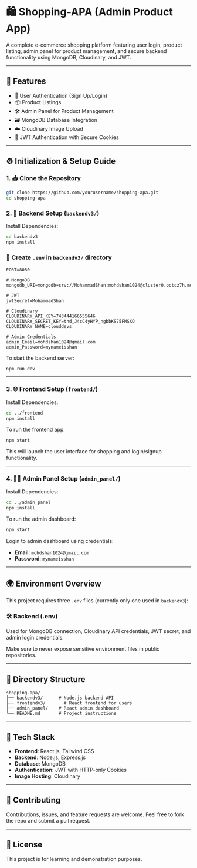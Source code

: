 # 🛍️ Shopping-APA (Admin Product App)

A complete e-commerce shopping platform featuring user login, product listing, admin panel for product management, and secure backend functionality using MongoDB, Cloudinary, and JWT.

---

## 🚀 Features

- 🔐 User Authentication (Sign Up/Login)
- 📦 Product Listings
- 🛠️ Admin Panel for Product Management
- 🗃️ MongoDB Database Integration
- ☁️ Cloudinary Image Upload
- 🍪 JWT Authentication with Secure Cookies

---

## ⚙️ Initialization & Setup Guide

### 1. 📥 Clone the Repository

```bash
git clone https://github.com/yourusername/shopping-apa.git
cd shopping-apa
```

### 2. 🔧 Backend Setup (`backendv3/`)

Install Dependencies:

```bash
cd backendv3
npm install
```

### 📄 Create `.env` in `backendv3/` directory

```env
PORT=8080

# MongoDB
mongodb_URI=mongodb+srv://MohammadShan:mohdshan1024@cluster0.octcz7h.mongodb.net

# JWT
jwtSecret=MohammadShan

# Cloudinary
CLOUDINARY_API_KEY=743444166555646
CLOUDINARY_SECRET_KEY=thd_J4cC4yHYP_ngbbKS75FMSXO
CLOUDINARY_NAME=clouddevs

# Admin Credentials
admin_Email=mohdshan1024@gmail.com
admin_Password=mynameisshan
```

To start the backend server:

```bash
npm run dev
```

---

### 3. 🌐 Frontend Setup (`frontend/`)

Install Dependencies:

```bash
cd ../frontend
npm install
```

To run the frontend app:

```bash
npm start
```

This will launch the user interface for shopping and login/signup functionality.

---

### 4. 🧑‍💼 Admin Panel Setup (`admin_panel/`)

Install Dependencies:

```bash
cd ../admin_panel
npm install
```

To run the admin dashboard:

```bash
npm start
```

Login to admin dashboard using credentials:
- **Email**: `mohdshan1024@gmail.com`
- **Password**: `mynameisshan`

---

## 🌍 Environment Overview

This project requires three `.env` files (currently only one used in `backendv3`):

### 🛠 Backend (.env)
Used for MongoDB connection, Cloudinary API credentials, JWT secret, and admin login credentials.

Make sure to never expose sensitive environment files in public repositories.

---

## 📂 Directory Structure

```
shopping-apa/
├── backendv3/      # Node.js backend API
├── frontendv3/       # React frontend for users
├── admin_panel/    # React admin dashboard
└── README.md       # Project instructions
```

---

## 📌 Tech Stack

- **Frontend**: React.js, Tailwind CSS
- **Backend**: Node.js, Express.js
- **Database**: MongoDB
- **Authentication**: JWT with HTTP-only Cookies
- **Image Hosting**: Cloudinary

---

## 🙌 Contributing

Contributions, issues, and feature requests are welcome. Feel free to fork the repo and submit a pull request.

---

## 📜 License

This project is for learning and demonstration purposes.
